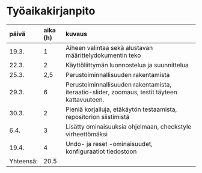 # Työaikakirjanpito

|päivä      |aika (h)   |kuvaus   |
|:----------|:----------|:--------|
|19.3.      |1        |Aiheen valintaa sekä alustavan määrittelydokumentin teko|
|22.3.      |2        |Käyttöliittymän luonnostelua ja suunnittelua|
|25.3.      |2,5      |Perustoiminnallisuuden rakentamista|
|29.3.      |6        |Perustoiminnallisuuden rakentamista, iteraatio-slider, zoomaus, testit täyteen kattavuuteen.|
|30.3.      |2        |Pieniä korjailuja, etäkäytön testaamista, repositorion siistimistä|
|6.4.       |3        |Lisätty ominaisuuksia ohjelmaan, checkstyle virheettömäksi|
|19.4.      |4        |Undo- ja reset -ominaisuudet, konfiguraatiot tiedostoon|
|Yhteensä:  |20.5     | |
